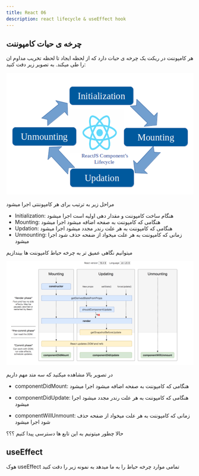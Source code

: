 ```yaml
---
title: React 06
description: react lifecycle & useEffect hook
---
```


## چرخه ی حیات کامپوننت 

هر کامپوننت در ریکت یک چرخه ی حیات دارد که از لحظه ایجاد تا لحظه تخریب مداوم ان را طی میکند.
به تصویر زیر دفت کنید:

![چرخه حیاط کاموننت](./images/react-lifecycle.png)

مراحل زیر به ترتیب برای هر کامپوننتی اجرا میشود
- Initialization: 
هنگام ساخت کامپوننت و مقدار دهی اولیه است اجرا میشود
- Mounting:
 هنگامی که کامپوننت به صفحه اضافه میشود اجرا میشود
- Updation: 
هنگامی که کامپوننت به هر علت رندر مجدد میشود اجرا میشود
- Unmounting: 
زمانی که کامپوننت به هر علت میخواد از ضفحه حذف شود اجرا میشود


میتوانیم نگاهی عمیق تر به چرخه حیاط کامپوننت ها بیندازیم 

![](./images/react-lifecycle-deep.webp)


در تصویر بالا مشاهده میکنید که سه متد مهم داریم 
- componentDidMount:
  هنگامی که کامپوننت به صفحه اضافه میشود اجرا میشود

- componentDidUpdate:
  هنگامی که کامپوننت به هر علت رندر مجدد میشود اجرا میشود

- componentWillUnmount:
 زمانی که کامپوننت به هر علت میخواد از ضفحه حذف شود اجرا میشود

حالا چطور میتونیم به این تابع ها دسترسی پیدا کنیم ؟؟؟

## useEffect 
هوک useEffect تمامی موارد چرخه حیاط را به ما میدهد 
 به نمونه زیر را دقت کنید


